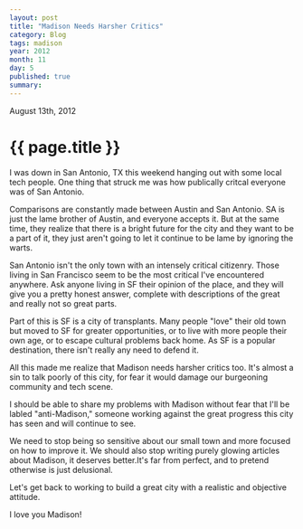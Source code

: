 ```yaml
---
layout: post
title: "Madison Needs Harsher Critics"
category: Blog
tags: madison
year: 2012
month: 11
day: 5
published: true
summary: 
---
```


<p class="meta">August 13th, 2012</p>

# {{ page.title }} #

I was down in San Antonio, TX this weekend hanging out with some local tech people. One thing that struck me was how publically critcal everyone was of San Antonio.

Comparisons are constantly made between Austin and San Antonio. SA is just the lame brother of Austin, and everyone accepts it. But at the same time, they realize that there is a bright future for the city and they want to be a part of it, they just aren't going to let it continue to be lame by ignoring the warts.

San Antonio isn't the only town with an intensely critical citizenry. Those living in San Francisco seem to be the most critical I've encountered anywhere. Ask anyone living in SF their opinion of the place, and they will give you a pretty honest answer, complete with descriptions of the great and really not so great parts.

Part of this is SF is a city of transplants. Many people "love" their old town but moved to SF for greater opportunities, or to live with more people their own age, or to escape cultural problems back home. As SF is a popular destination, there isn't really any need to defend it.

All this made me realize that Madison needs harsher critics too. It's almost a sin to talk poorly of this city, for fear it would damage our burgeoning community and tech scene.

I should be able to share my problems with Madison without fear that I'll be labled "anti-Madison," someone working against the great progress this city has seen and will continue to see.

We need to stop being so sensitive about our small town and more focused on how to improve it. We should also stop writing purely glowing articles about Madison, it deserves better.It's far from perfect, and to pretend otherwise is just delusional.

Let's get back to working to build a great city with a realistic and objective attitude.

I love you Madison!
